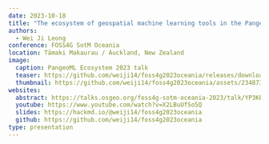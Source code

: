 ```yaml
---
date: 2023-10-18
title: "The ecosystem of geospatial machine learning tools in the Pangeo world"
authors:
  - Wei Ji Leong
conference: FOSS4G SotM Oceania
location: Tāmaki Makaurau / Auckland, New Zealand
image:
  caption: PangeoML Ecosystem 2023 talk
  teaser: https://github.com/weiji14/foss4g2023oceania/releases/download/v0.9.0/pangeo_ml_ecosystem.png
  thumbnail: https://github.com/weiji14/foss4g2023oceania/assets/23487320/a261842d-d008-48c4-83bb-e3fc977d7f90
websites:
  abstract: https://talks.osgeo.org/foss4g-sotm-oceania-2023/talk/YP3KPT/
  youtube: https://www.youtube.com/watch?v=X2LBuUfSo5Q
  slides: https://hackmd.io/@weiji14/foss4g2023oceania
  github: https://github.com/weiji14/foss4g2023oceania
type: presentation
---
```

